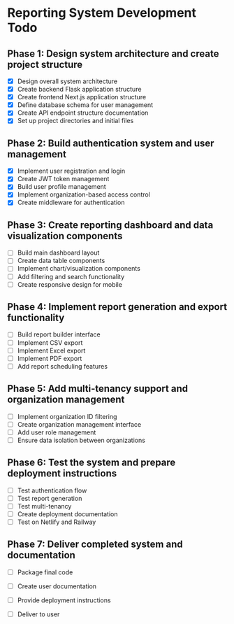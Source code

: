 # Reporting System Development Todo

## Phase 1: Design system architecture and create project structure
- [x] Design overall system architecture
- [x] Create backend Flask application structure
- [x] Create frontend Next.js application structure
- [x] Define database schema for user management
- [x] Create API endpoint structure documentation
- [x] Set up project directories and initial files

## Phase 2: Build authentication system and user management
- [x] Implement user registration and login
- [x] Create JWT token management
- [x] Build user profile management
- [x] Implement organization-based access control
- [x] Create middleware for authentication

## Phase 3: Create reporting dashboard and data visualization components
- [ ] Build main dashboard layout
- [ ] Create data table components
- [ ] Implement chart/visualization components
- [ ] Add filtering and search functionality
- [ ] Create responsive design for mobile

## Phase 4: Implement report generation and export functionality
- [ ] Build report builder interface
- [ ] Implement CSV export
- [ ] Implement Excel export
- [ ] Implement PDF export
- [ ] Add report scheduling features

## Phase 5: Add multi-tenancy support and organization management
- [ ] Implement organization ID filtering
- [ ] Create organization management interface
- [ ] Add user role management
- [ ] Ensure data isolation between organizations

## Phase 6: Test the system and prepare deployment instructions
- [ ] Test authentication flow
- [ ] Test report generation
- [ ] Test multi-tenancy
- [ ] Create deployment documentation
- [ ] Test on Netlify and Railway

## Phase 7: Deliver completed system and documentation
- [ ] Package final code
- [ ] Create user documentation
- [ ] Provide deployment instructions
- [ ] Deliver to user

